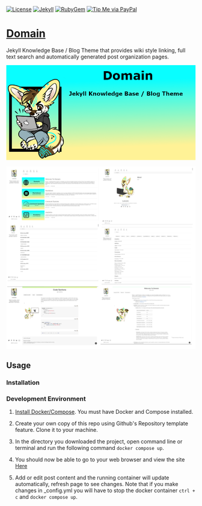 
[![License](https://img.shields.io/github/license/Lumunix/domain?style=plastic)](https://github.com/Lumunix/Domain/blob/main/LICENSE)
[![Jekyll](https://img.shields.io/badge/jekyll-%3E%3D%203.7-blue.svg)](https://jekyllrb.com/)
[![RubyGem](https://img.shields.io/gem/v/domain-jekyll?style=plastic)](https://rubygems.org/gems/minimal-mistakes-jekyll)
[![Tip Me via PayPal](https://img.shields.io/badge/PayPal-tip%20me-green.svg?logo=paypal)](https://www.paypal.me/Lumunix)


# [Domain](https://lumunix.github.io/Domain/)
Jekyll Knowledge Base / Blog Theme that provides wiki style linking, full text search and automatically generated post organization pages.

![Project-Banner](/readme/project-banner.png)

![Showcase](/readme/showcase.png)
## Usage

### Installation





### Development Environment
1. [Install Docker/Compose](https://docs.docker.com/compose/install/). You must have Docker and Compose installed.

2. Create your own copy of this repo using Github's Repository template feature. Clone it to your machine.

3. In the directory you downloaded the project, open command line or terminal and run the following command `docker compose up`.

4. You should now be able to go to your web browser and view the site [Here](http://127.0.0.1:4000/)

5. Add or edit post content and the running container will update automatically, refresh page to see changes. Note that if you make changes in _config.yml you will have to stop the docker container `ctrl + c` and `docker compose up`.

